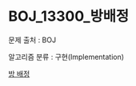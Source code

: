 # BOJ_13300_방배정
문제 출처 : BOJ

알고리즘 분류 : 구현(Implementation)

[방 배정](https://www.acmicpc.net/problem/13300)